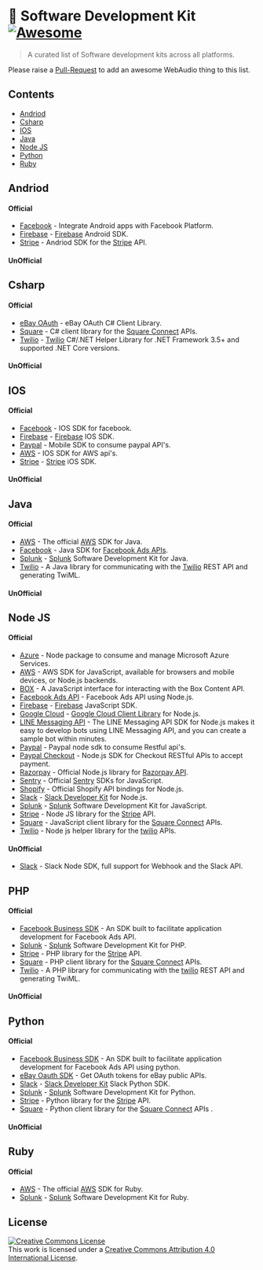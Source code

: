 # 🧰 Software Development Kit [![Awesome](https://cdn.rawgit.com/sindresorhus/awesome/d7305f38d29fed78fa85652e3a63e154dd8e8829/media/badge.svg)](https://github.com/sindresorhus/awesome)

> A curated list of Software development kits across all platforms.

Please raise a [Pull-Request]() to add an awesome WebAudio thing to this list.

## Contents
- [Andriod](#andriod)
- [Csharp](#csharp)
- [IOS](#ios)
- [Java](#java)
- [Node JS](#node-js)
- [Python](#python)
- [Ruby](#ruby)


## Andriod
#### Official
- [Facebook](https://github.com/facebook/facebook-android-sdk) - Integrate Android 
apps with Facebook Platform.
- [Firebase](https://github.com/firebase/firebase-android-sdk) - [Firebase](http://firebase.google.com) Android SDK.
- [Stripe](https://github.com/stripe/stripe-android) - Andriod SDK for the [Stripe](https://stripe.com) API.


#### UnOfficial


## Csharp
#### Official
- [eBay OAuth](https://github.com/eBay/ebay-oauth-csharp-client) - eBay OAuth C# Client Library.
- [Square](https://github.com/square/connect-csharp-sdk) - C# client library for the [Square Connect](https://docs.connect.squareup.com/) APIs.
- [Twilio](https://github.com/twilio/twilio-csharp) - [Twilio](https://www.twilio.com/docs/libraries/csharp-dotnet) C#/.NET Helper Library for .NET Framework 3.5+ and supported .NET Core versions.


#### UnOfficial


## IOS
#### Official
- [Facebook](https://github.com/facebook/facebook-ios-sdk) - IOS SDK for facebook.
- [Firebase](https://github.com/firebase/firebase-ios-sdk) - [Firebase](http://firebase.google.com) IOS SDK.
- [Paypal](https://github.com/paypal/PayPal-iOS-SDK) - Mobile SDK to consume paypal API's.
- [AWS](https://github.com/aws-amplify/aws-sdk-ios) - IOS SDK for AWS api's.
- [Stripe](https://github.com/stripe/stripe-ios) - [Stripe](https://stripe.com) iOS SDK.

#### UnOfficial

## Java
#### Official
- [AWS](https://github.com/aws/aws-sdk-java) - The official [AWS](https://aws.amazon.com/sdkforjava) SDK for Java.
- [Facebook](https://github.com/facebook/facebook-java-business-sdk) - Java SDK for [Facebook Ads APIs](https://developers.facebook.com/docs/business-sdk/getting-started).
- [Splunk](https://github.com/splunk/splunk-sdk-java) - [Splunk](http://dev.splunk.com) Software Development Kit for Java.
- [Twilio](https://github.com/twilio/twilio-java) - A Java library for communicating with the [Twilio](https://www.twilio.com/docs/libraries/java) REST API and generating TwiML.

#### UnOfficial

## Node JS
#### Official
- [Azure](https://azure.github.io/azure-sdk-for-node/) - Node package to consume and manage Microsoft Azure Services.
- [AWS](https://github.com/aws/aws-sdk-js) - AWS SDK for JavaScript, available for browsers and mobile devices, or Node.js backends.
- [BOX](https://github.com/box/box-node-sdk#readme) - A JavaScript interface for interacting with the Box Content API.
- [Facebook Ads API](https://github.com/facebook/facebook-nodejs-business-sdk) - Facebook Ads API using Node.js.
- [Firebase](https://github.com/firebase/firebase-js-sdk) - [Firebase](http://firebase.google.com) JavaScript SDK.
- [Google Cloud](https://github.com/googleapis/google-cloud-node) - [Google Cloud Client Library](https://cloud.google.com/nodejs) for Node.js. 
- [LINE Messaging API](https://github.com/line/line-bot-sdk-nodejs) - The LINE Messaging API SDK for Node.js makes it easy to develop bots using LINE Messaging API, and you can create a sample bot within minutes.
- [Paypal](https://github.com/paypal/PayPal-node-SDK) - Paypal node sdk to consume Restful api's.
- [Paypal Checkout](https://github.com/paypal/Checkout-NodeJS-SDK) - Node.js SDK for Checkout RESTful APIs to accept payment.
- [Razorpay](https://github.com/razorpay/razorpay-node#readme) - Official Node.js library for [Razorpay API](https://docs.razorpay.com/docs/android).
- [Sentry](https://github.com/getsentry/sentry-javascript) - Official [Sentry](https://sentry.io) SDKs for JavaScript.
- [Shopify](https://github.com/MONEI/Shopify-api-node) - Official Shopify API bindings for Node.js.
- [Slack](https://github.com/slackapi/node-slack-sdk) - [Slack Developer Kit](https://slack.dev/node-slack-sdk) for Node.js.
- [Splunk](https://github.com/splunk/splunk-sdk-javascript) - [Splunk](http://dev.splunk.com) Software Development Kit for JavaScript.
- [Stripe](https://github.com/stripe/stripe-node) - Node JS library for the [Stripe](https://stripe.com) API.
- [Square](https://github.com/square/connect-nodejs-sdk) - JavaScript client library for the [Square Connect](https://docs.connect.squareup.com/) APIs.
- [Twilio](https://github.com/twilio/twilio-node) - Node js helper library for the [twilio](https://www.twilio.com/docs/libraries/node) APIs.


#### UnOfficial
- [Slack](https://github.com/clonn/slack-node-sdk) - Slack Node SDK, full support for Webhook and the Slack API.

## PHP
#### Official
- [Facebook Business SDK](https://developers.facebook.com/docs/business-sdk/getting-started#php) - An SDK built to facilitate application development for Facebook Ads API.
- [Splunk](https://github.com/splunk/splunk-sdk-php) - [Splunk](http://dev.splunk.com) Software Development Kit for PHP.
- [Stripe](https://github.com/stripe/stripe-php) - PHP library for the [Stripe](https://stripe.com) API.
- [Square](https://github.com/square/connect-php-sdk) - PHP client library for the [Square Connect](https://docs.connect.squareup.com/) APIs.
- [Twilio](https://github.com/twilio/twilio-php) - A PHP library for communicating with the [twilio](https://www.twilio.com/docs/libraries/php) REST API and generating TwiML.


#### UnOfficial

## Python
#### Official
- [Facebook Business SDK](https://github.com/facebook/facebook-python-business-sdk) - An SDK built to facilitate application development for Facebook Ads API using python.
- [eBay Oauth SDK](https://github.com/eBay/ebay-oauth-python-client) - Get OAuth tokens for eBay public APIs.
- [Slack](https://github.com/slackapi/python-slackclient) - [Slack Developer Kit](https://slack.dev/python-slackclient/) Slack Python SDK.
- [Splunk](https://github.com/splunk/splunk-sdk-python) - [Splunk](http://dev.splunk.com) Software Development Kit for Python.
- [Stripe](https://github.com/stripe/stripe-python) - Python library for the [Stripe](https://stripe.com) API.
- [Square](https://github.com/square/square-python-sdk) - Python client library for the [Square Connect](https://docs.connect.squareup.com/) APIs .



#### UnOfficial


## Ruby
#### Official
- [AWS](https://github.com/aws/aws-sdk-ruby) - The official [AWS](http://aws.amazon.com/sdkforruby) SDK for Ruby.
- [Splunk](https://github.com/splunk/splunk-sdk-ruby) - [Splunk](http://dev.splunk.com) Software Development Kit for Ruby.

## License
<a rel="license" href="http://creativecommons.org/licenses/by/4.0/"><img alt="Creative Commons License" style="border-width:0" src="https://i.creativecommons.org/l/by/4.0/88x31.png" /></a><br />This work is licensed under a <a rel="license" href="http://creativecommons.org/licenses/by/4.0/">Creative Commons Attribution 4.0 International License</a>.